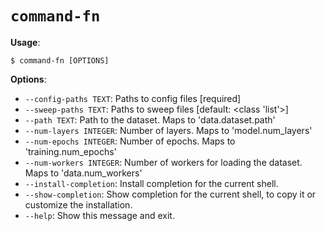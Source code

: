 # `command-fn`

**Usage**:

```console
$ command-fn [OPTIONS]
```

**Options**:

* `--config-paths TEXT`: Paths to config files  [required]
* `--sweep-paths TEXT`: Paths to sweep files  [default: <class 'list'>]
* `--path TEXT`: Path to the dataset. Maps to 'data.dataset.path'
* `--num-layers INTEGER`: Number of layers. Maps to 'model.num_layers'
* `--num-epochs INTEGER`: Number of epochs. Maps to 'training.num_epochs'
* `--num-workers INTEGER`: Number of workers for loading the dataset. Maps to 'data.num_workers'
* `--install-completion`: Install completion for the current shell.
* `--show-completion`: Show completion for the current shell, to copy it or customize the installation.
* `--help`: Show this message and exit.
